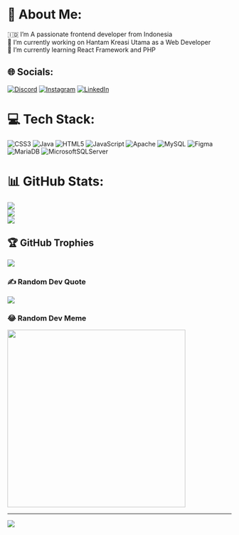 # 💫 About Me:
🇮🇩 I’m A passionate frontend developer from Indonesia<br>🔭 I’m currently working on Hantam Kreasi Utama as a Web Developer<br>🌱 I’m currently learning React Framework and PHP


## 🌐 Socials:
[![Discord](https://img.shields.io/badge/Discord-%237289DA.svg?logo=discord&logoColor=white)](https://discord.gg/blazeee_) [![Instagram](https://img.shields.io/badge/Instagram-%23E4405F.svg?logo=Instagram&logoColor=white)](https://instagram.com/yongkyanthony_) [![LinkedIn](https://img.shields.io/badge/LinkedIn-%230077B5.svg?logo=linkedin&logoColor=white)](https://linkedin.com/in/yongky-anthonychow) 

# 💻 Tech Stack:
![CSS3](https://img.shields.io/badge/css3-%231572B6.svg?style=for-the-badge&logo=css3&logoColor=white) ![Java](https://img.shields.io/badge/java-%23ED8B00.svg?style=for-the-badge&logo=openjdk&logoColor=white) ![HTML5](https://img.shields.io/badge/html5-%23E34F26.svg?style=for-the-badge&logo=html5&logoColor=white) ![JavaScript](https://img.shields.io/badge/javascript-%23323330.svg?style=for-the-badge&logo=javascript&logoColor=%23F7DF1E) ![Apache](https://img.shields.io/badge/apache-%23D42029.svg?style=for-the-badge&logo=apache&logoColor=white) ![MySQL](https://img.shields.io/badge/mysql-%2300000f.svg?style=for-the-badge&logo=mysql&logoColor=white) ![Figma](https://img.shields.io/badge/figma-%23F24E1E.svg?style=for-the-badge&logo=figma&logoColor=white) ![MariaDB](https://img.shields.io/badge/MariaDB-003545?style=for-the-badge&logo=mariadb&logoColor=white) ![MicrosoftSQLServer](https://img.shields.io/badge/Microsoft%20SQL%20Server-CC2927?style=for-the-badge&logo=microsoft%20sql%20server&logoColor=white)
# 📊 GitHub Stats:
![](https://github-readme-stats.vercel.app/api?username=YongkyA23&theme=dark&hide_border=false&include_all_commits=true&count_private=true)<br/>
![](https://github-readme-streak-stats.herokuapp.com/?user=YongkyA23&theme=dark&hide_border=false)<br/>
![](https://github-readme-stats.vercel.app/api/top-langs/?username=YongkyA23&theme=dark&hide_border=false&include_all_commits=true&count_private=true&layout=compact)

## 🏆 GitHub Trophies
![](https://github-profile-trophy.vercel.app/?username=YongkyA23&theme=tokyonight&no-frame=false&no-bg=true&margin-w=4)

### ✍️ Random Dev Quote
![](https://quotes-github-readme.vercel.app/api?type=horizontal&theme=radical)

### 😂 Random Dev Meme
<img src='https://randommeme-five.vercel.app/' style="height: 400px;"/>

---
[![](https://visitcount.itsvg.in/api?id=YongkyA23&icon=0&color=0)](https://visitcount.itsvg.in)

<!-- Proudly created with GPRM ( https://gprm.itsvg.in ) -->

